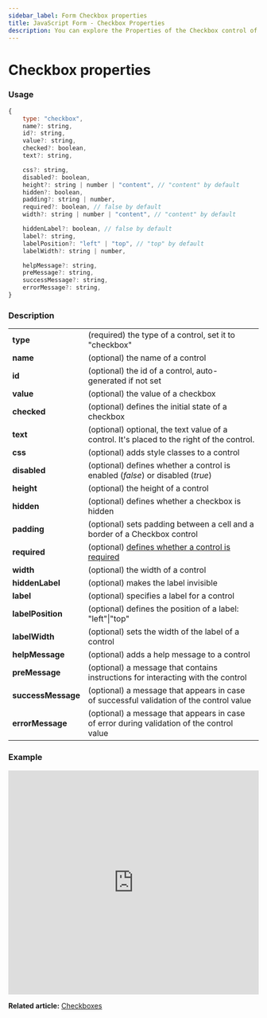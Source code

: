 ```yaml
---
sidebar_label: Form Checkbox properties
title: JavaScript Form - Checkbox Properties 
description: You can explore the Properties of the Checkbox control of Form in the documentation of the DHTMLX JavaScript UI library. Browse developer guides and API reference, try out code examples and live demos, and download a free 30-day evaluation version of DHTMLX Suite.
---
```


# Checkbox properties

### Usage

~~~js
{
	type: "checkbox",
    name?: string,
    id?: string,
    value?: string,
    checked?: boolean,
    text?: string,

    css?: string,
    disabled?: boolean,
    height?: string | number | "content", // "content" by default
    hidden?: boolean,
    padding?: string | number,
    required?: boolean, // false by default
    width?: string | number | "content", // "content" by default

    hiddenLabel?: boolean, // false by default
    label?: string,
    labelPosition?: "left" | "top", // "top" by default
    labelWidth?: string | number,

    helpMessage?: string,
    preMessage?: string,
    successMessage?: string,
    errorMessage?: string,
}
~~~

### Description

<table>
    <tbody>
        <tr>
            <td><b>type</b></td>
            <td>(required) the type of a control, set it to "checkbox"</td>
        </tr>
        <tr>
            <td><b>name</b></td>
            <td>(optional) the name of a control</td>
        </tr>
        <tr>
            <td><b>id</b></td>
            <td>(optional) the id of a control, auto-generated if not set</td>
        </tr>
        <tr>
            <td><b>value</b></td>
            <td>(optional) the value of a checkbox</td>
        </tr>
        <tr>
            <td><b>checked</b></td>
            <td>(optional) defines the initial state of a checkbox</td>
        </tr>
        <tr>
            <td><b>text</b></td>
            <td>(optional) optional, the text value of a control. It's placed to the right of the control.</td>
        </tr>
        <tr>
            <td><b>css</b></td>
            <td>(optional) adds style classes to a control</td>
        </tr>
        <tr>
            <td><b>disabled</b></td>
            <td>(optional) defines whether a control is enabled (<i>false</i>) or disabled (<i>true</i>)</td>
        </tr>
        <tr>
            <td><b>height</b></td>
            <td>(optional) the height of a control</td>
        </tr>
        <tr>
            <td><b>hidden</b></td>
            <td>(optional) defines whether a checkbox is hidden</td>
        </tr>
        <tr>
            <td><b>padding</b></td>
            <td>(optional) sets padding between a cell and a border of a Checkbox control</td>
        </tr>
        <tr>
            <td><b>required</b></td>
            <td>(optional) <a href="../../../work_with_form#validating-form">defines whether a control is required</a></td>
        </tr>
        <tr>
            <td><b>width</b></td>
            <td>(optional) the width of a control</td>
        </tr>
        <tr>
            <td><b>hiddenLabel</b></td>
            <td>(optional) makes the label invisible</td>
        </tr>
         <tr>
            <td><b>label</b></td>
            <td>(optional) specifies a label for a control</td>
        </tr>
        <tr>
            <td><b>labelPosition</b></td>
            <td>(optional) defines the position of a label: "left"|"top"</td>
        </tr>
        <tr>
            <td><b>labelWidth</b></td>
            <td>(optional) sets the width of the label of a control</td>
        </tr>
        <tr>
            <td><b>helpMessage</b></td>
            <td>(optional) adds a help message to a control</td>
        </tr>
        <tr>
            <td><b>preMessage</b></td>
            <td>(optional) a message that contains instructions for interacting with the control</td>
        </tr>
        <tr>
            <td><b>successMessage</b></td>
            <td>(optional) a message that appears in case of successful validation of the control value</td>
        </tr>
        <tr>
            <td><b>errorMessage</b></td>
            <td>(optional) a message that appears in case of error during validation of the control value</td>
        </tr>
    </tbody>
</table>

### Example

<iframe src="https://snippet.dhtmlx.com/scs712zl?mode=js" frameborder="0" class="snippet_iframe" width="100%" height="450"></iframe>

**Related article:** [Checkboxes](form/checkbox.md)